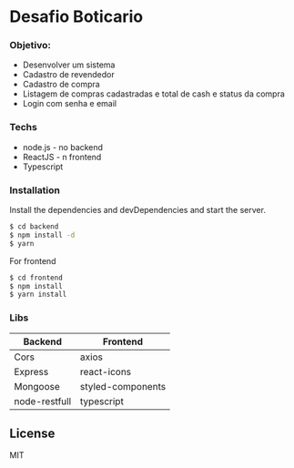 # Desafio Boticario

### Objetivo:

- Desenvolver um sistema 
- Cadastro de revendedor
- Cadastro de compra
- Listagem de compras cadastradas e total de cash e status da compra
- Login com senha e email


### Techs


* node.js - no backend
* ReactJS - n frontend
* Typescript


### Installation

Install the dependencies and devDependencies and start the server.

```sh
$ cd backend
$ npm install -d 
$ yarn
```

For frontend 

```sh
$ cd frontend
$ npm install 
$ yarn install
```

### Libs



| Backend | Frontend |
| ------ | ----------|
| Cors |  axios |
| Express |  react-icons|
| Mongoose |  styled-components|
| node-restfull | typescript|







License
----

MIT
